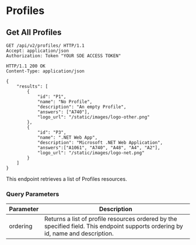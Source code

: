 # Profiles

## Get All Profiles


```http
GET /api/v2/profiles/ HTTP/1.1
Accept: application/json
Authorization: Token "YOUR SDE ACCESS TOKEN"
```

```http
HTTP/1.1 200 OK
Content-Type: application/json

{
    "results": [
        {
            "id": "P1",
            "name": "No Profile",
            "description": "An empty Profile",
            "answers": ["A740"],
            "logo_url": "/static/images/logo-other.png"
        },
        {
            "id": "P3",
            "name": ".NET Web App",
            "description": "Microsoft .NET Web Application",
            "answers":["A1061", "A740", "A48", "A4", "A2"],
            "logo_url": "/static/images/logo-net.png"
        }
    ]
}
```
This endpoint retrieves a list of Profiles resources.

### Query Parameters

Parameter | Description
----------|-------------
ordering  |  Returns a list of profile resources ordered by the specified field. This endpoint supports ordering by id, name and description.